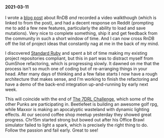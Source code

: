 #### 2021-03-11

I wrote a [blog post](https://medium.com/the-magic-pantry/the-case-of-the-fake-database-7bde487213a3) about RnDB _and_ recorded a video walkthough (which is linked to from the post), and had a decent response on Reddit (prompting me to add a few new features, particularly the ability to load and save mutations). Very nice to complete something, ship it and get feedback from the community in such a short window of time. And I can now cross RnDB off the list of project ideas that constantly nag at me in the back of my mind.

I discovered [Standard Ruby](https://blog.testdouble.com/posts/2021-03-04-announcing-standard-ruby-1.0/) and spent a bit of time making my existing project repositories compliant, but this in part was to distract myself from GumShoe refactoring, which is progressing slowly. It dawned on me that the process isn't so much one of coding but of re-arranging things in your head. After many days of thinking and a few false starts I now have a rough architecture that makes sense, and I'm working to finish the refactoring and have a demo of the back-end integration up-and-running by early next week.

This will coincide with the end of [The 7DRL Challenge](https://7drl.com/), which some of the other Punks are participating in. Beetlefeet is building an awesome golf rpg, while Maxxor is making an apocalyptic wasteland with dynamic lighting effects. At our second coffee shop meetup yesterday they showed great progress. Chr15m started strong but bowed out after his Office Brawl simulator failed to light a spark, which is precisely the right thing to do. Follow the passion and fail early. Great to see!